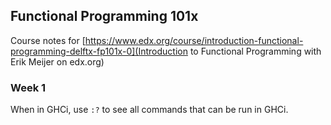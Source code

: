 ## Functional Programming 101x
Course notes for [https://www.edx.org/course/introduction-functional-programming-delftx-fp101x-0](Introduction to Functional Programming with Erik Meijer on edx.org)

### Week 1
When in GHCi, use `:?` to see all commands that can be run in GHCi.


